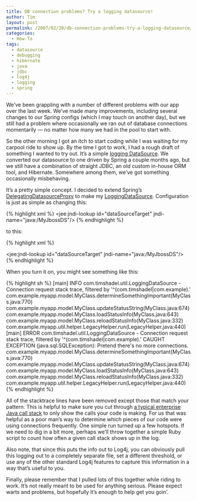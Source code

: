 ```yaml
---
title: DB connection problems? Try a logging datasource!
author: Tim
layout: post
permalink: /2007/02/20/db-connection-problems-try-a-logging-datasource/
categories:
  - How-To
tags:
  - datasource
  - debugging
  - hibernate
  - java
  - jdbc
  - log4j
  - logging
  - spring
---
```

We&#8217;ve been grappling with a number of different problems with our app over the last week. We&#8217;ve made many improvements, including several changes to our Spring configs (which I may touch on another day), but we still had a problem where occasionally we ran out of database connections momentarily &#8212; no matter how many we had in the pool to start with.

So the other morning I got an itch to start coding while I was waiting for my carpool ride to show up. By the time I got to work, I had a rough draft of something I wanted to try out. It&#8217;s a simple [logging DataSource][1]. We converted our datasource to one driven by Spring a couple months ago, but we still have a combination of straight JDBC, an old custom in-house ORM tool, and Hibernate. Somewhere among them, we&#8217;ve got something occasionally misbehaving.

It&#8217;s a pretty simple concept. I decided to extend Spring&#8217;s [DelegatingDatasourceProxy][2] to make my [LoggingDataSource][3]. Configuration is just as simple as changing this:

{% highlight xml %}
<jee:jndi-lookup id="dataSourceTarget" jndi-name="java:/MyJbossDS"/>
{% endhighlight %}

to this:

{% highlight xml %}
<bean id="dataSource" class="com.timshadel.util.LoggingDataSource">
    <property name="targetDataSource" ref="dataSourceTarget"/>
    <property name="filterPattern" value="^(com.timshadel|com.example).*"/>
</bean>

<jee:jndi-lookup id="dataSourceTarget" jndi-name="java:/MyJbossDS"/>
{% endhighlight %}

When you turn it on, you might see something like this:

{% highlight sh %}
[main] INFO  com.timshadel.util.LoggingDataSource  - Connection request stack trace, filtered by '^(com.timshadel|com.example).'
        com.example.myapp.model.MyClass.determineSomethingImportant(MyClass.java:770)
        com.example.myapp.model.MyClass.updateStatusString(MyClass.java:674)
        com.example.myapp.model.MyClass.loadStatusInfo(MyClass.java:643)
        com.example.myapp.model.MyClass.reloadStatusInfo(MyClass.java:332)
        com.example.myapp.util.helper.LegacyHelper.run(LegacyHelper.java:440)
[main] ERROR com.timshadel.util.LoggingDataSource  - Connection request stack trace, filtered by '^(com.timshadel|com.example).'
        CAUGHT EXCEPTION (java.sql.SQLException): Pretend there's no more connections.
        com.example.myapp.model.MyClass.determineSomethingImportant(MyClass.java:770)
        com.example.myapp.model.MyClass.updateStatusString(MyClass.java:674)
        com.example.myapp.model.MyClass.loadStatusInfo(MyClass.java:643)
        com.example.myapp.model.MyClass.reloadStatusInfo(MyClass.java:332)
        com.example.myapp.util.helper.LegacyHelper.run(LegacyHelper.java:440)
{% endhighlight %}

All of the stacktrace lines have been removed except those that match your pattern.  This is helpful to make sure you cut through <a href="http://ptrthomas.wordpress.com/2006/06/06/java-call-stack-from-http-upto-jdbc-as-a-picture/">a typical enterprise Java call stack</a> to only show the calls your code is making.  For us that was helpful as a poor man&#8217;s way to determine which pieces of our code were using connections frequently.  One simple run turned up a few hotspots.  If we need to dig in a bit more, perhaps we&#8217;ll throw together a simple Ruby script to count how often a given call stack shows up in the log.

Also note, that since this puts the info out to Log4j, you can obviously pull this logging out to a completely separate file, set a different threshold, or use any of the other standard Log4j features to capture this information in a way that&#8217;s useful to you.

Finally, please remember that I pulled lots of this together while riding to work.  It&#8217;s not really meant to be used for anything serious.  Please expect warts and problems, but hopefully it&#8217;s enough to help get you goin&#8217;.

 [1]: http://timshadel.com/code/small/logging-datastore/
 [2]: http://static.springframework.org/spring/docs/2.0.x/api/index.html?org/springframework/jdbc/datasource/DelegatingDataSource.html
 [3]: http://timshadel.com/code/small/logging-datastore/src/main/java/com/timshadel/util/LoggingDataSource.java
